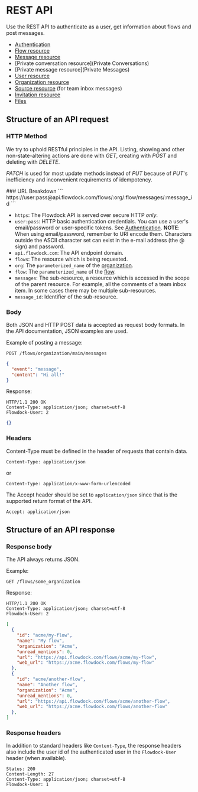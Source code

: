 # REST API

Use the REST API to authenticate as a user, get information about flows and post messages.

* [Authentication](Authentication)
* [Flow resource](Flows)
* [Message resource](Messages)
* [Private conversation resource](Private Conversations)
* [Private message resource](Private Messages)
* [User resource](Users)
* [Organization resource](Organizations)
* [Source resource](Sources) (for team inbox messages)
* [Invitation resource](Invitations)
* [Files](Files)

## Structure of an API request

### HTTP Method
We try to uphold RESTful principles in the API. Listing, showing and other non-state-altering actions are done with _GET_, creating with _POST_ and deleting with _DELETE_.

_PATCH_ is used for most update methods instead of _PUT_ because of _PUT_'s inefficiency and inconvenient requirements of idempotency.

<div id="/url-breakdown"></div>
### URL Breakdown
```
https://user:pass@api.flowdock.com/flows/:org/:flow/messages/:message_id
```

* `https`: The Flowdock API is served over secure HTTP *only*.
* `user:pass`: HTTP basic authentication credentials. You can use a user's email/password or user-specific tokens. See [Authentication](Authentication). **NOTE**: When using email/password, remember to URI encode them. Characters outside the ASCII character set can exist in the e-mail address (the @ sign) and password.
* `api.flowdock.com`: The API endpoint domain.
* `flows`: The resource which is being requested.
* `org`: The `parameterized_name` of the [organization](Organizations).
* `flow`: The `parameterized_name` of the [flow](Flows).
* `messages`: The sub-resource, a resource which is accessed in the scope of the parent resource. For example, all the comments of a team inbox item. In some cases there may be multiple sub-resources.
* `message_id`: Identifier of the sub-resource.

### Body
Both JSON and HTTP POST data is accepted as request body formats. In the API documentation, JSON examples are used.

Example of posting a message:

```
POST /flows/organization/main/messages
```

```json
{
  "event": "message",
  "content": "Hi all!"
}
```

Response:

```
HTTP/1.1 200 OK
Content-Type: application/json; charset=utf-8
Flowdock-User: 2
```

```json
{}
```

### Headers

Content-Type must be defined in the header of requests that contain data.

```
Content-Type: application/json
```
or

```
Content-Type: application/x-www-form-urlencoded
```

The Accept header should be set to `application/json` since that is the supported return format of the API.

```
Accept: application/json
```

## Structure of an API response

### Response body
The API always returns JSON.

Example:

```
GET /flows/some_organization
```

Response:

```
HTTP/1.1 200 OK
Content-Type: application/json; charset=utf-8
Flowdock-User: 2
```

```json
[
  {
    "id": "acme/my-flow",
    "name": "My flow",
    "organization": "Acme",
    "unread_mentions": 0,
    "url": "https://api.flowdock.com/flows/acme/my-flow",
    "web_url": "https://acme.flowdock.com/flows/my-flow"
  },
  {
    "id": "acme/another-flow",
    "name": "Another flow",
    "organization": "Acme",
    "unread_mentions": 0,
    "url": "https://api.flowdock.com/flows/acme/another-flow",
    "web_url": "https://acme.flowdock.com/flows/another-flow"
  },
]
```

### Response headers

In addition to standard headers like `Content-Type`, the response headers also include the user id of the authenticated user in the `Flowdock-User` header (when available).

```
Status: 200
Content-Length: 27
Content-Type: application/json; charset=utf-8
Flowdock-User: 1
```
